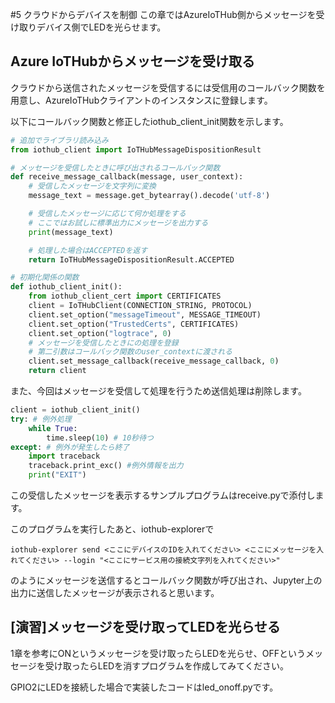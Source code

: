 #5 クラウドからデバイスを制御
この章ではAzureIoTHub側からメッセージを受け取りデバイス側でLEDを光らせます。

## Azure IoTHubからメッセージを受け取る
クラウドから送信されたメッセージを受信するには受信用のコールバック関数を用意し、AzureIoTHubクライアントのインスタンスに登録します。

以下にコールバック関数と修正したiothub_client_init関数を示します。

```python
# 追加でライブラリ読み込み
from iothub_client import IoTHubMessageDispositionResult

# メッセージを受信したときに呼び出されるコールバック関数
def receive_message_callback(message, user_context):
    # 受信したメッセージを文字列に変換
    message_text = message.get_bytearray().decode('utf-8')

    # 受信したメッセージに応じて何か処理をする
    # ここではお試しに標準出力にメッセージを出力する
    print(message_text)

    # 処理した場合はACCEPTEDを返す
    return IoTHubMessageDispositionResult.ACCEPTED

# 初期化関係の関数
def iothub_client_init():
    from iothub_client_cert import CERTIFICATES
    client = IoTHubClient(CONNECTION_STRING, PROTOCOL)
    client.set_option("messageTimeout", MESSAGE_TIMEOUT)
    client.set_option("TrustedCerts", CERTIFICATES)
    client.set_option("logtrace", 0)
    # メッセージを受信したときにの処理を登録
    # 第二引数はコールバック関数のuser_contextに渡される
    client.set_message_callback(receive_message_callback, 0)
    return client

```

また、今回はメッセージを受信して処理を行うため送信処理は削除します。
```python
client = iothub_client_init()
try: # 例外処理
    while True:
        time.sleep(10) # 10秒待つ
except: # 例外が発生したら終了
    import traceback
    traceback.print_exc() #例外情報を出力
    print("EXIT")
```

この受信したメッセージを表示するサンプルプログラムはreceive.pyで添付します。

このプログラムを実行したあと、iothub-explorerで

```
iothub-explorer send <ここにデバイスのIDを入れてください> <ここにメッセージを入れてください> --login "<ここにサービス用の接続文字列を入れてください>"
```
のようにメッセージを送信するとコールバック関数が呼び出され、Jupyter上の出力に送信したメッセージが表示されると思います。

## [演習]メッセージを受け取ってLEDを光らせる
1章を参考にONというメッセージを受け取ったらLEDを光らせ、OFFというメッセージを受け取ったらLEDを消すプログラムを作成してみてください。

GPIO2にLEDを接続した場合で実装したコードはled_onoff.pyです。
